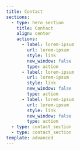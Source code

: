 ```yaml
---
title: Contact
sections:
  - type: hero_section
    title: Contact
    align: center
    actions:
      - label: lorem-ipsum
        url: lorem-ipsum
        style: link
        new_window: false
        type: action
      - label: lorem-ipsum
        url: lorem-ipsum
        style: link
        new_window: false
        type: action
      - label: lorem-ipsum
        url: lorem-ipsum
        style: link
        new_window: false
        type: action
  - type: contact_section
  - type: contact_section
template: advanced
---
```

